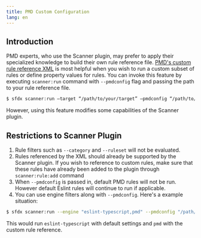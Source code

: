 ```yaml
---
title: PMD Custom Configuration
lang: en
---
```


## Introduction
PMD experts, who use the Scanner plugin, may prefer to apply their specialized knowledge to build their own rule reference file. [PMD's custom rule reference XML](https://pmd.github.io/latest/pmd_userdocs_making_rulesets.html) is most helpful when you wish to run a custom subset of rules or define property values for rules. You can invoke this feature by executing `scanner:run` command with `--pmdconfig` flag and passing the path to your rule reference file.
```bash
$ sfdx scanner:run —target “/path/to/your/target” —pmdconfig “/path/to/rule_reference.xml”
```

However, using this feature modifies some capabilities of the Scanner plugin.

## Restrictions to Scanner Plugin

1. Rule filters such as `--category` and `--ruleset` will not be evaluated.
2. Rules referenced by the XML should already be supported by the Scanner plugin. If you wish to reference to custom rules, make sure that these rules have already been added to the plugin through `scanner:rule:add` command
3. When `--pmdconfig` is passed in, default PMD rules will not be run. However default Eslint rules will continue to run if applicable.
5. You can use engine filters along with `--pmdconfig`. Here's a example situation:
```bash
$ sfdx scanner:run --engine "eslint-typescript,pmd" --pmdconfig "/path/to/ruleref.xml" --target "/path/to/target"
```
This would run `eslint-typescript` with default settings and `pmd` with the custom rule reference.
